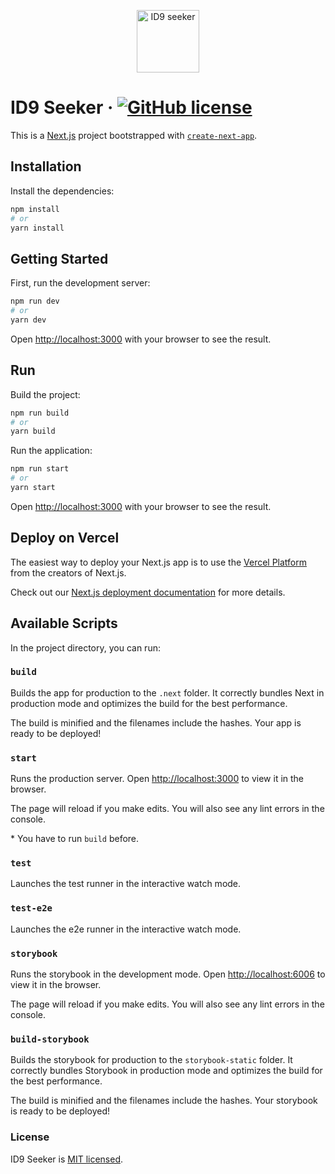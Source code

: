 <p align="center">
  <img src="https://static.wikia.nocookie.net/starwars/images/1/10/ID9-seeker-droid-SWD.png" width="100" alt="ID9 seeker" />
</p>

# ID9 Seeker &middot; [![GitHub license](https://img.shields.io/badge/license-MIT-green.svg)](./LICENSE)

This is a [Next.js](https://nextjs.org/) project bootstrapped with [`create-next-app`](https://github.com/vercel/next.js/tree/canary/packages/create-next-app).

## Installation

Install the dependencies:

```bash
npm install
# or
yarn install
```

## Getting Started

First, run the development server:

```bash
npm run dev
# or
yarn dev
```

Open [http://localhost:3000](http://localhost:3000) with your browser to see the result.

## Run

Build the project:

```bash
npm run build
# or
yarn build
```

Run the application:

```bash
npm run start
# or
yarn start
```

Open [http://localhost:3000](http://localhost:3000) with your browser to see the result.

## Deploy on Vercel

The easiest way to deploy your Next.js app is to use the [Vercel Platform](https://vercel.com/new?utm_medium=default-template&filter=next.js&utm_source=create-next-app&utm_campaign=create-next-app-readme) from the creators of Next.js.

Check out our [Next.js deployment documentation](https://nextjs.org/docs/deployment) for more details.

## Available Scripts

In the project directory, you can run:

### `build`

Builds the app for production to the `.next` folder. It correctly bundles Next in production mode and optimizes the build for the best performance.

The build is minified and the filenames include the hashes. Your app is ready to be deployed!

### `start`

Runs the production server. Open [http://localhost:3000](http://localhost:3000) to view it in the browser.

The page will reload if you make edits. You will also see any lint errors in the console.

\* You have to run `build` before.

### `test`

Launches the test runner in the interactive watch mode.

### `test-e2e`

Launches the e2e runner in the interactive watch mode.

### `storybook`

Runs the storybook in the development mode. Open [http://localhost:6006](http://localhost:6006) to view it in the browser.

The page will reload if you make edits. You will also see any lint errors in the console.

### `build-storybook`

Builds the storybook for production to the `storybook-static` folder. It correctly bundles Storybook in production mode and optimizes the build for the best performance.

The build is minified and the filenames include the hashes. Your storybook is ready to be deployed!

### License

ID9 Seeker is [MIT licensed](./LICENSE).
